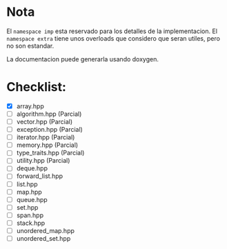 Nota
====

El `namespace imp` esta reservado para los detalles de la implementacion.
El `namespace extra` tiene unos overloads que considero que seran utiles, pero
no son estandar.

La documentacion puede generarla usando doxygen.

Checklist:
==========


* [X] array.hpp
* [ ] algorithm.hpp (Parcial)
* [ ] vector.hpp (Parcial)
* [ ] exception.hpp (Parcial)
* [ ] iterator.hpp (Parcial)
* [ ] memory.hpp (Parcial)
* [ ] type_traits.hpp (Parcial)
* [ ] utility.hpp (Parcial)
* [ ] deque.hpp
* [ ] forward_list.hpp
* [ ] list.hpp
* [ ] map.hpp
* [ ] queue.hpp
* [ ] set.hpp
* [ ] span.hpp
* [ ] stack.hpp
* [ ] unordered_map.hpp
* [ ] unordered_set.hpp
